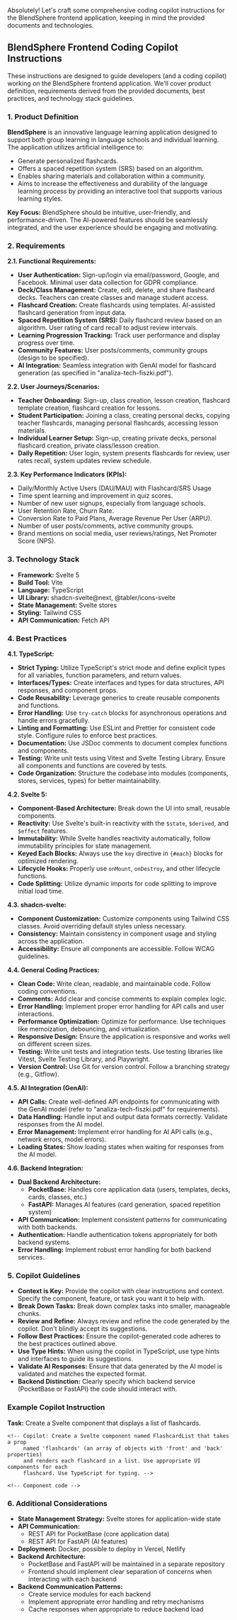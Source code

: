 Absolutely! Let's craft some comprehensive coding copilot instructions for the BlendSphere frontend application, keeping in mind the provided documents and technologies.

## BlendSphere Frontend Coding Copilot Instructions

These instructions are designed to guide developers (and a coding copilot) working on the BlendSphere frontend application. We'll cover product definition, requirements derived from the provided documents, best practices, and technology stack guidelines.

### 1. Product Definition

**BlendSphere** is an innovative language learning application designed to support both group learning in language schools and individual learning. The application utilizes artificial intelligence to:

- Generate personalized flashcards.
- Offers a spaced repetition system (SRS) based on an algorithm.
- Enables sharing materials and collaboration within a community.
- Aims to increase the effectiveness and durability of the language learning process by providing an interactive tool that supports various learning styles.

**Key Focus:** BlendSphere should be intuitive, user-friendly, and performance-driven. The AI-powered features should be seamlessly integrated, and the user experience should be engaging and motivating.

### 2. Requirements

**2.1. Functional Requirements:**

- **User Authentication:** Sign-up/login via email/password, Google, and Facebook. Minimal user data collection for GDPR compliance.
- **Deck/Class Management:** Create, edit, delete, and share flashcard decks. Teachers can create classes and manage student access.
- **Flashcard Creation:** Create flashcards using templates. AI-assisted flashcard generation from input data.
- **Spaced Repetition System (SRS):** Daily flashcard review based on an algorithm. User rating of card recall to adjust review intervals.
- **Learning Progression Tracking:** Track user performance and display progress over time.
- **Community Features:** User posts/comments, community groups (design to be specified).
- **AI Integration:** Seamless integration with GenAI model for flashcard generation (as specified in "analiza-tech-fiszki.pdf").

**2.2. User Journeys/Scenarios:**

- **Teacher Onboarding:** Sign-up, class creation, lesson creation, flashcard template creation, flashcard creation for lessons.
- **Student Participation:** Joining a class, creating personal decks, copying teacher flashcards, managing personal flashcards, accessing lesson materials.
- **Individual Learner Setup:** Sign-up, creating private decks, personal flashcard creation, private class/lesson creation.
- **Daily Repetition:** User login, system presents flashcards for review, user rates recall, system updates review schedule.

**2.3. Key Performance Indicators (KPIs):**

- Daily/Monthly Active Users (DAU/MAU) with Flashcard/SRS Usage
- Time spent learning and improvement in quiz scores.
- Number of new user signups, especially from language schools.
- User Retention Rate, Churn Rate.
- Conversion Rate to Paid Plans, Average Revenue Per User (ARPU).
- Number of user posts/comments, active community groups.
- Brand mentions on social media, user reviews/ratings, Net Promoter Score (NPS).

### 3. Technology Stack

- **Framework:** Svelte 5
- **Build Tool:** Vite
- **Language:** TypeScript
- **UI Library:** shadcn-svelte@next, @tabler/icons-svelte
- **State Management:** Svelte stores
- **Styling:** Tailwind CSS
- **API Communication:** Fetch API

### 4. Best Practices

**4.1. TypeScript:**

- **Strict Typing:** Utilize TypeScript's strict mode and define explicit types for all variables, function parameters, and return values.
- **Interfaces/Types:** Create interfaces and types for data structures, API responses, and component props.
- **Code Reusability:** Leverage generics to create reusable components and functions.
- **Error Handling:** Use `try-catch` blocks for asynchronous operations and handle errors gracefully.
- **Linting and Formatting:** Use ESLint and Prettier for consistent code style. Configure rules to enforce best practices.
- **Documentation:** Use JSDoc comments to document complex functions and components.
- **Testing:** Write unit tests using Vitest and Svelte Testing Library. Ensure all components and functions are covered by tests.
- **Code Organization:** Structure the codebase into modules (components, stores, services, types) for better maintainability.

**4.2. Svelte 5:**

- **Component-Based Architecture:** Break down the UI into small, reusable components.
- **Reactivity:** Use Svelte's built-in reactivity with the `$state`, `$derived`, and `$effect` features.
- **Immutability:** While Svelte handles reactivity automatically, follow immutability principles for state management.
- **Keyed Each Blocks:** Always use the `key` directive in `{#each}` blocks for optimized rendering.
- **Lifecycle Hooks:** Properly use `onMount`, `onDestroy`, and other lifecycle functions.
- **Code Splitting:** Utilize dynamic imports for code splitting to improve initial load time.

**4.3. shadcn-svelte:**

- **Component Customization:** Customize components using Tailwind CSS classes. Avoid overriding default styles unless necessary.
- **Consistency:** Maintain consistency in component usage and styling across the application.
- **Accessibility:** Ensure all components are accessible. Follow WCAG guidelines.

**4.4. General Coding Practices:**

- **Clean Code:** Write clean, readable, and maintainable code. Follow coding conventions.
- **Comments:** Add clear and concise comments to explain complex logic.
- **Error Handling:** Implement proper error handling for API calls and user interactions.
- **Performance Optimization:** Optimize for performance. Use techniques like memoization, debouncing, and virtualization.
- **Responsive Design:** Ensure the application is responsive and works well on different screen sizes.
- **Testing:** Write unit tests and integration tests. Use testing libraries like Vitest, Svelte Testing Library, and Playwright.
- **Version Control:** Use Git for version control. Follow a branching strategy (e.g., Gitflow).

**4.5. AI Integration (GenAI):**

- **API Calls:** Create well-defined API endpoints for communicating with the GenAI model (refer to "analiza-tech-fiszki.pdf" for requirements).
- **Data Handling:** Handle input and output data formats correctly. Validate responses from the AI model.
- **Error Management:** Implement error handling for AI API calls (e.g., network errors, model errors).
- **Loading States:** Show loading states when waiting for responses from the AI model.

**4.6. Backend Integration:**

- **Dual Backend Architecture:**
  - **PocketBase:** Handles core application data (users, templates, decks, cards, classes, etc.)
  - **FastAPI:** Manages AI features (card generation, spaced repetition system)
- **API Communication:** Implement consistent patterns for communicating with both backends.
- **Authentication:** Handle authentication tokens appropriately for both backend systems.
- **Error Handling:** Implement robust error handling for both backend services.

### 5. Copilot Guidelines

- **Context is Key:** Provide the copilot with clear instructions and context. Specify the component, feature, or task you want it to help with.
- **Break Down Tasks:** Break down complex tasks into smaller, manageable chunks.
- **Review and Refine:** Always review and refine the code generated by the copilot. Don't blindly accept its suggestions.
- **Follow Best Practices:** Ensure the copilot-generated code adheres to the best practices outlined above.
- **Use Type Hints:** When using the copilot in TypeScript, use type hints and interfaces to guide its suggestions.
- **Validate AI Responses:** Ensure that data generated by the AI model is validated and matches the expected format.
- **Backend Distinction:** Clearly specify which backend service (PocketBase or FastAPI) the code should interact with.

### Example Copilot Instruction

**Task:** Create a Svelte component that displays a list of flashcards.

```svelte
<!-- Copilot: Create a Svelte component named FlashcardList that takes a prop
     named 'flashcards' (an array of objects with 'front' and 'back' properties)
     and renders each flashcard in a list. Use appropriate UI components for each
     flashcard. Use TypeScript for typing. -->

<!-- Component code -->
```

### 6. Additional Considerations

- **State Management Strategy:** Svelte stores for application-wide state
- **API Communication:**
  - REST API for PocketBase (core application data)
  - REST API for FastAPI (AI features)
- **Deployment:** Docker, possible to deploy in Vercel, Netlify
- **Backend Architecture:**
  - PocketBase and FastAPI will be maintained in a separate repository
  - Frontend should implement clear separation of concerns when interacting with each backend
- **Backend Communication Patterns:**
  - Create service modules for each backend
  - Implement appropriate error handling and retry mechanisms
  - Cache responses when appropriate to reduce backend load
